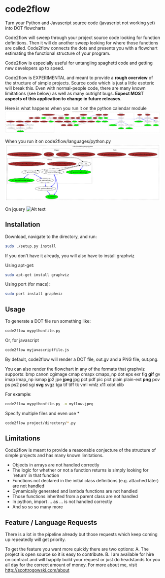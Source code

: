 code2flow
=========

Turn your Python and Javascript source code (javascript not working yet) into DOT flowcharts

Code2flow will sweep through your project source code looking for function definitions. Then it will do another sweep looking for where those functions are called. Code2flow connects the dots and presents you with a flowchart estimating the functional structure of your program.

Code2flow is especially useful for untangling spaghetti code and getting new developers up to speed.

Code2flow is EXPERIMENTAL and meant to provide a **rough overview** of the structure of simple projects. Source code which is just a little esoteric will break this. Even with normal-people code, there are many known limitations (see below) as well as many outright bugs. **Expect MOST aspects of this application to change in future releases.**

Here is what happens when you run it on the python calendar module
![Alt text](example2.png)

When you run it on code2flow/languages/python.py
![Alt text](example.png)

On jquery
![Alt text](examplejs.png)


Installation
------------

Download, navigate to the directory, and run:

```bash
sudo ./setup.py install
```

If you don't have it already, you will also have to install graphviz

Using apt-get:
```bash
sudo apt-get install graphviz
```

Using port (for macs):
```bash
sudo port install graphviz
```

Usage
-----

To generate a DOT file run something like:

```bash
code2flow mypythonfile.py
```

Or, for javascript

```bash
code2flow myjavascriptfile.js
```

By default, code2flow will render a DOT file, out.gv and a PNG file, out.png.

You can also render the flowchart in any of the formats that graphviz supports:
bmp canon cgimage cmap cmapx cmapx_np dot eps exr fig **gif** gv imap imap_np ismap jp2 jpe **jpeg** jpg pct pdf pic pict plain plain-ext **png** pov ps ps2 psd sgi **svg** svgz tga tif tiff tk vml vmlz x11 xdot xlib

For example:
```bash
code2flow mypythonfile.py -o myflow.jpeg
```

Specify multiple files and even use *
```bash
code2flow project/directory/*.py
```

Limitations
-----------

Code2flow is meant to provide a reasonable conjecture of the structure of simple projects and has many known limitations.

* Objects in arrays are not handled correctly
* The logic for whether or not a function returns is simply looking for 'return' in that function
* Functions not declared in the initial class definitions (e.g. attached later) are not handled
* Dynamically generated and lambda functions are not handled
* Those functions inherited from a parent class are not handled
* In python, import ... as ... is not handled correctly
* And so so so many more

Feature / Language Requests
----------------

There is a lot in the pipeline already but those requests which keep coming up repeatedly will get priority.

To get the feature you want more quickly there are two options:
A. The project is open source so it is easy to contribute.
B. I am available for hire on contract and will happily build your request or just do headstands for you all day for the correct amount of money. For more about me, visit http://scottrogowski.com/about

